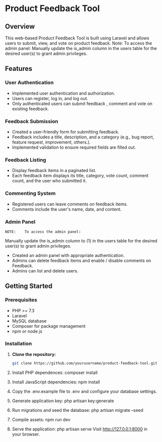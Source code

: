 # Product Feedback Tool

## Overview

This web-based Product Feedback Tool is built using Laravel and allows users to submit, view, and vote on product feedback. 
Note:
To access the admin panel:
Manually update the is_admin column in the users table for the desired user(s) to grant admin privileges.

## Features

### User Authentication

- Implemented user authentication and authorization.
- Users can register, log in, and log out.
- Only authenticated users can submit feedback , comment  and vote on existing feedback.

### Feedback Submission

- Created a user-friendly form for submitting feedback.
- Feedback includes a title, description, and a category (e.g., bug report, feature request, improvement, others.).
- Implemented validation to ensure required fields are filled out.

### Feedback Listing

- Display feedback items in a paginated list.
- Each feedback item displays its title, category, vote count, comment count, and the user who submitted it.

### Commenting System

- Registered users can leave comments on feedback items.
- Comments include the user's name, date, and content.

### Admin Panel
	NOTE:    To access the admin panel:
Manually update the is_admin column to (1) in the users table for the desired user(s) to grant admin privileges.


- Created an admin panel with appropriate authentication.
- Admins can delete feedback items and enable / disable comments on Feedback.
- Admins can list and delete users.

## Getting Started

### Prerequisites

- PHP >= 7.3
- Laravel 
- MySQL database
- Composer for package management
- npm or node js 
### Installation

1. **Clone the repository:**

   ```bash
   git clone https://github.com/yourusername/product-feedback-tool.git

2.	Install PHP dependences:
composer install
3.	Install JavaScript dependencies:
	npm install
4.	Copy the .env.example file to .env and configure your database settings.
5.	Generate application key:
	php artisan key:generate
6.	Run migrations and seed the database:
	php artisan migrate –seed
7.	Compile assets:
	npm run dev
8.	Serve the application:
php artisan serve
Visit http://127.0.0.1:8000 in your browser.
